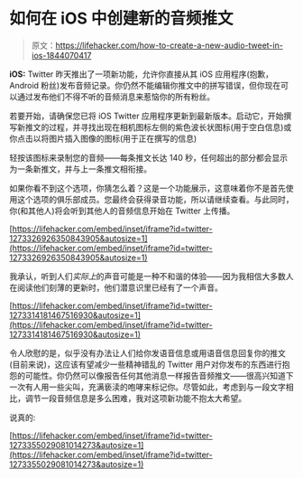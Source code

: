 # 如何在 iOS 中创建新的音频推文

> 原文：<https://lifehacker.com/how-to-create-a-new-audio-tweet-in-ios-1844070417>

**iOS:** Twitter 昨天推出了一项新功能，允许你直接从其 iOS 应用程序(抱歉，Android 粉丝)发布音频记录。你仍然不能编辑你推文中的拼写错误，但你现在可以通过发布他们不得不听的音频消息来惹恼你的所有粉丝。



若要开始，请确保您已将 iOS Twitter 应用程序更新到最新版本。启动它，开始撰写新推文的过程，并寻找出现在相机图标左侧的紫色波长状图标(用于空白信息)或你点击以将图片插入图像的图标(用于正在撰写的信息)

轻按该图标来录制您的音频——每条推文长达 140 秒，任何超出的部分都会显示为一条新推文，并与上一条推文相衔接。

如果你看不到这个选项，你猜怎么着？这是一个功能展示，这意味着你不是首先使用这个选项的俱乐部成员。您最终会获得录音功能，所以请继续查看。与此同时，你(和其他人)将会听到其他人的音频信息开始在 Twitter 上传播。

 [https://lifehacker.com/embed/inset/iframe?id=twitter-1273326926350843905&autosize=1](https://lifehacker.com/embed/inset/iframe?id=twitter-1273326926350843905&autosize=1) 

我承认，听到人们*实际上*的声音可能是一种不和谐的体验——因为我相信大多数人在阅读他们刻薄的更新时，他们潜意识里已经有了一个声音。

 [https://lifehacker.com/embed/inset/iframe?id=twitter-1273314181467516930&autosize=1](https://lifehacker.com/embed/inset/iframe?id=twitter-1273314181467516930&autosize=1) 

令人欣慰的是，似乎没有办法让人们给你发语音信息或用语音信息回复你的推文(目前来说)，这应该有望减少一些精神错乱的 Twitter 用户对你发布的东西进行抱怨的可能性。你仍然可以像报告任何其他消息一样报告音频推文——很高兴知道下一次有人用一些尖叫，充满亵渎的咆哮来标记你。尽管如此，考虑到与一段文字相比，调节一段音频信息是多么困难，我对这项新功能不抱太大希望。

说真的:

 [https://lifehacker.com/embed/inset/iframe?id=twitter-1273355029081014273&autosize=1](https://lifehacker.com/embed/inset/iframe?id=twitter-1273355029081014273&autosize=1)